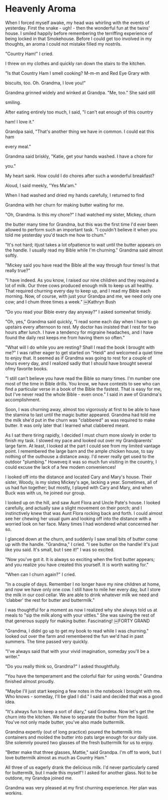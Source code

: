Heavenly Aroma
==============

When I forced myself awake, my head was whirling with the events of yesterday. First the snake - ugh! - then the wonderful fun at the twins' house. I smiled happily before remembering the terriffing experience of being locked in that Smokehouse. Before I could get too involved in my thoughts, an aroma I could not mistake filled my nostrils.

"Country Ham!" I cried.

I threw on my clothes and quickly ran down the stairs to the kitchen.

"Is that Country Ham I smell cooking? M-m-m and Red Eye Grary with

biscuits, too. Oh. Grandma, I love you!"

Grandma grinned widely and winked at Grandpa. "Me, too." She said still

smiling.

After eating entirely too much, I said, "I can't eat enough of this country

ham! I love it."

Grandpa said, "That's another thing we have in common. I could eat this ham

every meal."

Grandma said briskly, "Katie, get your hands washed. I have a chore for

you."

My heart sank. How could I do chores after such a wonderful breakfast?

Aloud, I said meekly, "Yes Ma'am."

When I had washed and dried my hands carefully, I returned to find

Grandma with her churn for making butter waiting for me.

"Oh, Grandma. Is this my chore?" I had watched my sister, Mickey, churn

the butter many time for Grandma, but this was the first time I'd ever been allowed to perform such an important task. "I couldn't believe it when you told me yesterday you'd teach me how to chum."

"It's not hard; itjust takes a lot ofpatience to wait until the butter appears on the handle. I usually read my Bible while I'm churning." Grandma said almost softly.

"Mickey said you have read the Bible all the way through four times! Is that really true?"

"I have indeed. As you know, I raised our nine children and they required a lot of milk. Our three cows produced enough milk to keep us all healthy. That required churning every day to keep up, and I read my Bible each morning. Now, of course, with just your Grandpa and me, we need only one cow; and I chum three times a week."
￼Kathryn Bush

"Do you read your Bible every day anyway?" I asked somewhat timidly.

"Oh, yes," Grandma said quickly, "I read some each day when I have to go upstairs every afternoon to rest. My doctor has insisted that I rest for two hours after lunch. I have a tendency for migraine headaches, and I have found the daily rest keeps me from having them so often."

"What will I do while you are resting? Shall I read the book I brought with me?" I was rather eager to get started on "Heidi" and welcomed a quiet time to enjoy that. It seemed as if Grandma was going to rest for a couple of hours every day, and I realized sadly that I should have brought several ofmy favorite books.

"I still can't believe you have read the Bible so many times. I'm number one most of the time in Bible drills. You know, we have contests to see who can find a particular verse in a book of the Bible the fastest. That is easy for me, but I've never read the whole Bible - even once." I said in awe of Grandma's accomplishment.

Soon, I was churning away, almost too vigorously at first to be able to have the stamina to last until the magic butter appeared. Grandma had told me the milk she'd put in the churn was "clabbered" as was required to make butter. It was only later that I learned what clabbered meant.

As I sat there tiring rapidly, I decided I must churn more slowly in order to finish my task. I slowed my pace and looked out over my Grandparents' large farm. At least, I looked at the part I could see from my limited vantage point. I remembered the large barn and the ample chicken house, to say nothing of the outhouse a distance away. I'd never really get used to the outdoor "plumbing." Howeveq it was so much fun visiting in the country, I could excuse the lack of a few modem conveniences!

I looked off into the distance and located Cary and Mary's house. Their sister, Woody, is my sisteq Mickey's age, lacking a year. Sometimes, all of us had fun together; but mostly, I played with Cary and Mary, and when Buck was with us, he joined our group.

I looked up on the hill, and saw Aunt Flora and Uncle Pate's house. I looked carefully, and actually saw a slight movement on their porch; and I instinctively knew that was Aunt Flora rocking back and forth. I could almost see her chewing her usual gum and looking off into the distance with a worried look on her face. Many times I had wondered what concerned her so.

I glanced down at the churn, and suddenly I saw small bits of butter come up with the handle. "Grandma," I cried. "I see butter on the handle! It's just like you said. It's small, but I see it!" I was so excited.

"Now you've got it. It is always so exciting when the first butter appears; and you realize you have created this yourself. It is worth waiting for."

"When can I churn again?" I cried.

"In a couple of days. Remember I no longer have my nine children at home, and now we have only one cow. I still have to mile her every day, but I store the milk in our cool cellar. We are able to drink whatever milk we need and 'clabber' the rest for butter and buttermilk."

I was thoughtful for a moment as now I realized why she always told us at meals to "sip the milk along with your vittles." She was saving the rest of that generous supply for making butter. Fascinating!
￼FORTY GRAND

"Grandma, I didnl go up to get my book to read while I was churning." looked out over the farm and remembered the fun we'd had in past summers. The time passed very quickly.

"I've always said that with your vivid imagination, someday you'll be a writer."

"Do you really think so, Grandma?" I asked thoughtfully.

"You have the temperament and the colorful flair for using words." Grandma finished almost proudly.

"Maybe I'll just start keeping a few notes in the notebook I brought with me. Who knows - someday, I'll be glad I did." I said and decided that was a good idea.

"It's always fun to keep a sort of diary," said Grandma. Now let's get the churn into the kitchen. We have to separate the butter from the liquid. You've not only made butter, you've also made buttermilk.

Grandma expertly (out of long practice) poured the buttermilk into containers and molded the butter into pats large enough for our daily use. She solemnly poured two glasses of the fresh buttermilk for us to enjoy.

"Better make that three glasses, Mattie," said Grandpa. I'm off to work, but I love buttermilk almost as much as Country Ham."

All three of us eagerly drank the delicious milk. I'd never particularly cared for buttermilk, but I made this myself'! I asked for another glass. Not to be outdone, my Grandpa joined me.

Grandma was very pleased at my first churning experience. Her plan was workins.

